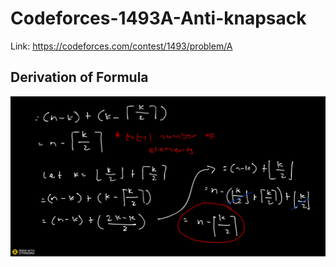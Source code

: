 # Codeforces-1493A-Anti-knapsack
Link: https://codeforces.com/contest/1493/problem/A
## Derivation of Formula
![](Ziteboard.png)

